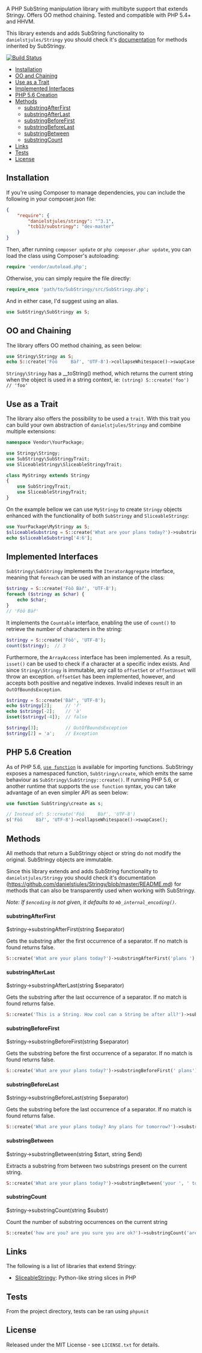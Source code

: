 A PHP SubString manipulation library with multibyte support that extends Stringy. Offers OO method
chaining. Tested and compatible with PHP 5.4+ and HHVM.

This library extends and adds SubString functionality to `danielstjules/Stringy` you should check it's [documentation](https://github.com/danielstjules/Stringy/blob/master/README.md) for methods inherited by SubStringy.

[![Build Status](https://api.travis-ci.org/tcb13/SubStringy.svg?branch=master)](https://travis-ci.org/tcb13/SubStringy)

* [Installation](#installation)
* [OO and Chaining](#oo-and-chaining)
* [Use as a Trait](#use-as-a-trait)
* [Implemented Interfaces](#implemented-interfaces)
* [PHP 5.6 Creation](#php-56-creation)
* [Methods](#methods)
    * [substringAfterFirst](#substringafterfirst)
    * [substringAfterLast](#substringafterlast)
    * [substringBeforeFirst](#substringbeforefirst)
    * [substringBeforeLast](#substringbeforelast)
    * [substringBetween](#substringbetween)
    * [substringCount](#substringcount)
* [Links](#links)
* [Tests](#tests)
* [License](#license)

## Installation

If you're using Composer to manage dependencies, you can include the following
in your composer.json file:

```json
{
    "require": {
        "danielstjules/stringy": "^3.1",
        "tcb13/substringy": "dev-master"
    }
}
```

Then, after running `composer update` or `php composer.phar update`, you can
load the class using Composer's autoloading:

```php
require 'vendor/autoload.php';
```

Otherwise, you can simply require the file directly:

```php
require_once 'path/to/SubStringy/src/SubStringy.php';
```

And in either case, I'd suggest using an alias.

```php
use SubStringy\SubStringy as S;
```

## OO and Chaining

The library offers OO method chaining, as seen below:

```php
use Stringy\Stringy as S;
echo S::create('Fòô     Bàř', 'UTF-8')->collapseWhitespace()->swapCase();  // 'fÒÔ bÀŘ'
```

`Stringy\Stringy` has a __toString() method, which returns the current string
when the object is used in a string context, ie:
`(string) S::create('foo')  // 'foo'`

## Use as a Trait

The library also offers the possibility to be used a `trait`. With this trait you can build your own abstraction of `danielstjules/Stringy` and combine multiple extensions:

```php
namespace Vendor\YourPackage;

use Stringy\Stringy;
use SubStringy\SubStringyTrait;
use SliceableStringy\SliceableStringyTrait;

class MyStringy extends Stringy
{
    use SubStringyTrait;
    use SliceableStringyTrait;
}
```

On the example bellow we can use `MyStringy` to create `Stringy` objects enhanced with the functionality of both `SubStringy` and `SliceableStringy`:

```php
use YourPackage\MyStringy as S;
$sliceableSubstring = S::create('What are your plans today?')->substringAfterFirst('plans ');
echo $sliceableSubstring['4:6'];
```

## Implemented Interfaces

`SubStringy\SubStringy` implements the `IteratorAggregate` interface, meaning that
`foreach` can be used with an instance of the class:

``` php
$stringy = S::create('Fòô Bàř', 'UTF-8');
foreach ($stringy as $char) {
    echo $char;
}
// 'Fòô Bàř'
```

It implements the `Countable` interface, enabling the use of `count()` to
retrieve the number of characters in the string:

``` php
$stringy = S::create('Fòô', 'UTF-8');
count($stringy);  // 3
```

Furthermore, the `ArrayAccess` interface has been implemented. As a result,
`isset()` can be used to check if a character at a specific index exists. And
since `Stringy\Stringy` is immutable, any call to `offsetSet` or `offsetUnset`
will throw an exception. `offsetGet` has been implemented, however, and accepts
both positive and negative indexes. Invalid indexes result in an
`OutOfBoundsException`.

``` php
$stringy = S::create('Bàř', 'UTF-8');
echo $stringy[2];     // 'ř'
echo $stringy[-2];    // 'à'
isset($stringy[-4]);  // false

$stringy[3];          // OutOfBoundsException
$stringy[2] = 'a';    // Exception
```

## PHP 5.6 Creation

As of PHP 5.6, [`use function`](https://wiki.php.net/rfc/use_function) is
available for importing functions. SubStringy exposes a namespaced function,
`SubStringy\create`, which emits the same behaviour as `SubStringy\SubStringy::create()`.
If running PHP 5.6, or another runtime that supports the `use function` syntax,
you can take advantage of an even simpler API as seen below:

``` php
use function SubStringy\create as s;

// Instead of: S::create('Fòô     Bàř', 'UTF-8')
s('Fòô     Bàř', 'UTF-8')->collapseWhitespace()->swapCase();
```

## Methods

All methods that return a SubStringy object or string do not modify the original. SubStringy objects are immutable.

Since this library extends and adds SubString functionality to `danielstjules/Stringy` you should check it's documentation (https://github.com/danielstjules/Stringy/blob/master/README.md) for methods that can also be transparently used when working with SubStringy.

*Note: If `$encoding` is not given, it defaults to `mb_internal_encoding()`.*

#### substringAfterFirst

$stringy->substringAfterFirst(string $separator)

Gets the substring after the first occurrence of a separator. If no match is found returns false.

```php
S::create('What are your plans today?')->substringAfterFirst('plans ');
```

#### substringAfterLast

$stringy->substringAfterLast(string $separator)

Gets the substring after the last occurrence of a separator. If no match is found returns false.

```php
S::create('This is a String. How cool can a String be after all?')->substringAfterLast('String ');
```

#### substringBeforeFirst

$stringy->substringBeforeFirst(string $separator)

Gets the substring before the first occurrence of a separator. If no match is found returns false.

```php
S::create('What are your plans today?')->substringBeforeFirst(' plans');
```

#### substringBeforeLast

$stringy->substringBeforeLast(string $separator)

Gets the substring before the last occurrence of a separator. If no match is found returns false.

```php
S::create('What are your plans today? Any plans for tomorrow?')->substringBeforeLast(' plans');
```

#### substringBetween

$stringy->substringBetween(string $start, string $end)

Extracts a substring from between two substrings present on the current string.

```php
S::create('What are your plans today?')->substringBetween('your ', ' today');
```

#### substringCount

$stringy->substringCount(string $substr)

Count the number of substring occurrences on the current string 

```php
S::create('how are you? are you sure you are ok?')->substringCount('are');
```

## Links

The following is a list of libraries that extend Stringy:

 * [SliceableStringy](https://github.com/danielstjules/SliceableStringy):
Python-like string slices in PHP

## Tests

From the project directory, tests can be ran using `phpunit`

## License

Released under the MIT License - see `LICENSE.txt` for details.
